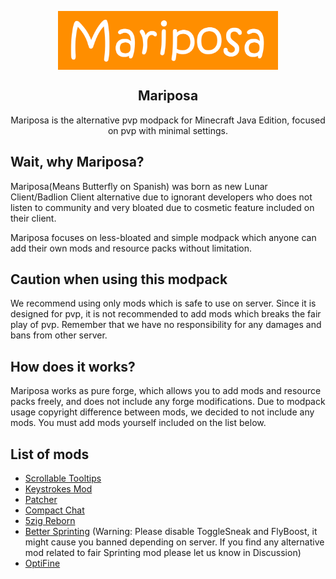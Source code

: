 

<p align="center">
 <img width="70%" src="https://raw.githubusercontent.com/MysticMoonlight/Mariposa/main/Mariposa%20Temp%20Logo.png" align="center" alt="Mariposa-IMG" />
 <h2 align="center">Mariposa</h2>
  <p align="center">
    Mariposa is the alternative pvp modpack for Minecraft Java Edition, focused on pvp with minimal settings. 
  </p>
</p>

## Wait, why Mariposa? ##
Mariposa(Means Butterfly on Spanish) was born as new Lunar Client/Badlion Client alternative due to ignorant developers who does not listen to community and very bloated due to cosmetic feature included on their client.

Mariposa focuses on less-bloated and simple modpack which anyone can add their own mods and resource packs without limitation.

## Caution when using this modpack ##
We recommend using only mods which is safe to use on server. Since it is designed for pvp, it is not recommended to add mods which breaks the fair play of pvp. Remember that we have no responsibility for any damages and bans from other server.

## How does it works? ##
Mariposa works as pure forge, which allows you to add mods and resource packs freely, and does not include any forge modifications.
Due to modpack usage copyright difference between mods, we decided to not include any mods. You must add mods yourself included on the list below.

## List of mods ##
* [Scrollable Tooltips](https://sk1er.club/mods/text_overflow_scroll)
* [Keystrokes Mod](https://sk1er.club/mods/keystrokesmod)
* [Patcher](https://sk1er.club/mods/patcher)
* [Compact Chat](https://sk1er.club/mods/compactchat)
* [5zig Reborn](https://5zigreborn.eu/)
* [Better Sprinting](https://www.curseforge.com/minecraft/mc-mods/better-sprinting) (Warning: Please disable ToggleSneak and FlyBoost, it might cause you banned depending on server. If you find any alternative mod related to fair Sprinting mod please let us know in Discussion)
* [OptiFine](https://www.optifine.net/home)
